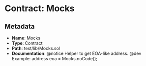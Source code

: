 # Contract: Mocks

## Metadata

- **Name**: Mocks
- **Type**: Contract
- **Path**: test/lib/Mocks.sol
- **Documentation**: @notice Helper to get EOA-like address.
   @dev Example: address eoa = Mocks.noCode();

